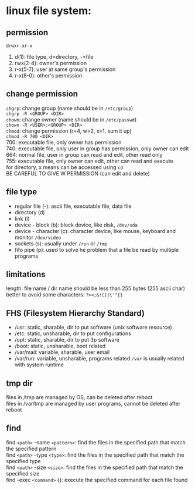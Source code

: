 # linux file system:

## permission
`drwxr-xr-x` 
1. d(1): file type, d=directory, -=file
2. rwx(2-4): owner's permission
3. r-x(5-7): user at same group's permission
4. r-x(8-0): other's permission

## change permission
`chgrp`: change group (name should be in `/etc/group`)   
`chgrp -R <GROUP> <DIR>`   
`chown`: change owner (name should be in `/etc/passwd`)    
`chown -R <USER>:<GROUP> <DIR>`  
`chmod`: change permission (r=4, w=2, x=1, sum it up)  
`chmod -R 700 <DIR>`  
700: executable file, only owner has permission  
740: executable file, only user in group has permission, only owner can edit  
664: normal file, user in group can read and edit, other read only  
755: executable file, only owner can edit, other can read and execute  
for directory, x means can be accessed using `cd`  
BE CAREFUL TO GIVE W PERMISSION (can edit and delete)

## file type
- regular file (-): ascii file, executable file, data file
- directory (d)
- link (l)
- device - block (b): block device, like disk, `/dev/sda`  
- device - character (c): character device, like mouse, keyboard and monitor `/dev/video`
- sockets (s): usually under `/run` or `/tmp` 
- fifo pipe (p): used to solve he problem that a file be read by multiple programs

## limitations
length: file name / dir name should be less than 255 bytes (255 ascii char)    
better to avoid some characters: `?><;&![]|\'"{}`  


## FHS (Filesystem Hierarchy Standard)
- /usr: static, sharable, dir to put software (unix software resource)
- /etc: static, unsharable, dir to put configurations
- /opt: static, sharable, dir to put 3p software
- /boot: static, unsharable, boot related
- /var/mail: variable, sharable, user email
- /var/run: variable, unsharable, programs related
`/var` is usually related with system runtime

## tmp dir
files in /tmp are managed by OS, can be deleted after reboot  
files in /var/tmp are managed by user programs, cannot be deleted after reboot

## find
find `<path>` -name `<pattern>`: find the files in the specified path that match the specified pattern  
find `<path>` -type `<type>`: find the files in the specified path that match the specified type  
find `<path>` -size `<size>`: find the files in the specified path that match the specified size  
find -exec `<command>` {}: execute the specified command for each file found
